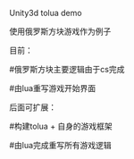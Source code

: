 Unity3d tolua demo

使用俄罗斯方块游戏作为例子

目前：

#俄罗斯方块主要逻辑由于cs完成

#由lua重写游戏开始界面

后面可扩展：

#构建tolua + 自身的游戏框架

#由lua完成重写所有游戏逻辑
